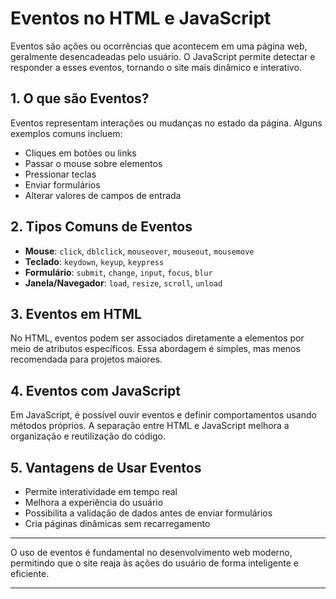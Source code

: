 # **Eventos no HTML e JavaScript**

Eventos são ações ou ocorrências que acontecem em uma página web, geralmente desencadeadas pelo usuário. O JavaScript permite detectar e responder a esses eventos, tornando o site mais dinâmico e interativo.

## 1. O que são Eventos?  
Eventos representam interações ou mudanças no estado da página. Alguns exemplos comuns incluem:

- Cliques em botões ou links  
- Passar o mouse sobre elementos  
- Pressionar teclas  
- Enviar formulários  
- Alterar valores de campos de entrada

## 2. Tipos Comuns de Eventos  

- **Mouse**: `click`, `dblclick`, `mouseover`, `mouseout`, `mousemove`  
- **Teclado**: `keydown`, `keyup`, `keypress`  
- **Formulário**: `submit`, `change`, `input`, `focus`, `blur`  
- **Janela/Navegador**: `load`, `resize`, `scroll`, `unload`

## 3. Eventos em HTML  
No HTML, eventos podem ser associados diretamente a elementos por meio de atributos específicos. Essa abordagem é simples, mas menos recomendada para projetos maiores.

## 4. Eventos com JavaScript  
Em JavaScript, é possível ouvir eventos e definir comportamentos usando métodos próprios. A separação entre HTML e JavaScript melhora a organização e reutilização do código.

## 5. Vantagens de Usar Eventos  
- Permite interatividade em tempo real  
- Melhora a experiência do usuário  
- Possibilita a validação de dados antes de enviar formulários  
- Cria páginas dinâmicas sem recarregamento

---

O uso de eventos é fundamental no desenvolvimento web moderno, permitindo que o site reaja às ações do usuário de forma inteligente e eficiente.

---
